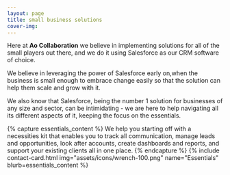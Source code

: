 ```yaml
---
layout: page
title: small business solutions
cover-img: 
---
```



Here at **Ao Collaboration** we believe in implementing solutions for all of the small players out there, and we do it using Salesforce as our CRM software of choice.

We believe in leveraging the power of Salesforce early on,when the business is small enough to embrace change easily so that the solution can help them scale and grow with it.

We also know that Salesforce, being the number 1 solution for businesses of any size and sector, can be intimidating - we are here to help navigating all its different aspects of it, keeping the focus on the essentials.

{% capture essentials_content %} We help you starting off with a necessities kit that enables you to track all communication, manage leads and opportunities, look after accounts, create dashboards and reports, and support your existing clients all in one place. {% endcapture %} {% include contact-card.html img="assets/icons/wrench-100.png" name="Essentials" blurb=essentials_content %} 
